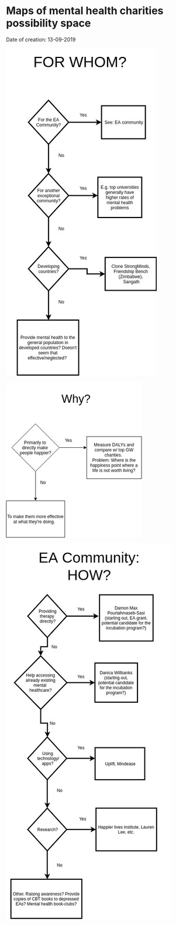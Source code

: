 # Maps of mental health charities possibility space

Date of creation: 13-09-2019

![](MH-For-Whom.jpg)

![](MH-Why.jpg)

![](MH-EA-How.jpg)
